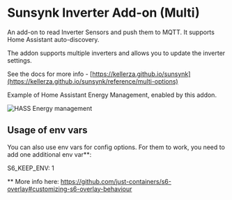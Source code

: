 # Sunsynk Inverter Add-on (Multi)

An add-on to read Inverter Sensors and push them to MQTT.
It supports Home Assistant auto-discovery.

The addon supports multiple inverters and allows you to update the inverter settings.

See the docs for more info - [https://kellerza.github.io/sunsynk](https://kellerza.github.io/sunsynk/reference/multi-options)

Example of Home Assistant Energy Management, enabled by this addon.

![HASS Energy management](https://github.com/kellerza/sunsynk/raw/main/images/energy.png)

## Usage of env vars

You can also use env vars for config options. For them to work, you need to add one additional env var**: 

S6_KEEP_ENV: 1

** More info here: https://github.com/just-containers/s6-overlay#customizing-s6-overlay-behaviour